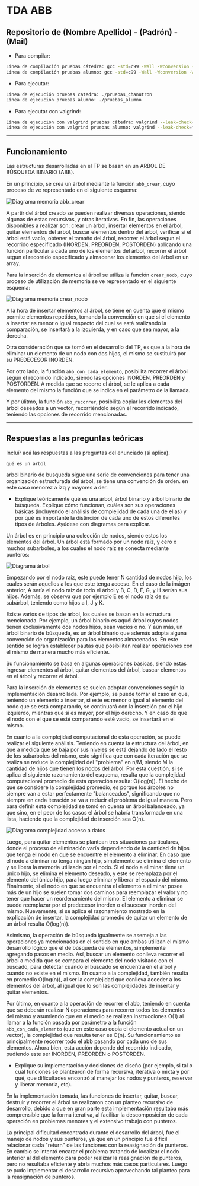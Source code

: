 # TDA ABB

## Repositorio de (Nombre Apellido) - (Padrón) - (Mail)

- Para compilar:

```bash
Línea de compilación pruebas cátedra: gcc -std=c99 -Wall -Wconversion -Wtype-limits -pedantic -Werror -O2 -g src/*.c pruebas_chanutron.o -o pruebas_chanutron
Línea de compilación pruebas alumno: gcc -std=c99 -Wall -Wconversion -Wtype-limits -pedantic -Werror -O2 -g src/*.c pruebas_alumno.c -o pruebas_alumno
```

- Para ejecutar:

```bash
Línea de ejecución pruebas catedra: ./pruebas_chanutron
Línea de ejecución pruebas alumno: ./pruebas_alumno
```

- Para ejecutar con valgrind:

```bash
Línea de ejecución con valgrind pruebas cátedra: valgrind --leak-check=full --track-origins=yes --show-reachable=yes --error-exitcode=2 --show-leak-kinds=all --trace-children=yes ./pruebas_chanutron
Línea de ejecución con valgrind pruebas alumno: valgrind --leak-check=full --track-origins=yes --show-reachable=yes --error-exitcode=2 --show-leak-kinds=all --trace-children=yes ./pruebas_alumno
```

---

## Funcionamiento

Las estructuras desarrolladas en el TP se basan en un ARBOL DE BÚSQUEDA BINARIO (ABB).

En un principio, se crea un árbol mediante la función `abb_crear`, cuyo proceso de ve representado en el siguiente esquema:

![Diagrama memoria abb_crear](img/diagrama_abb_crear.jpeg)

A partir del árbol creado se pueden realizar diversas operaciones, siendo algunas de estas recursivas, y otras iterativas. En fin, las operaciones disponibles a realizar son: crear un árbol, insertar elementos en el árbol, quitar elementos del árbol, buscar elementos dentro del árbol, verificar si el árbol está vacío, obtener el tamaño del árbol, recorrer el árbol segun el recorrido especificado (INORDEN, PREORDEN, POSTORDEN) aplicando una función particular a cada uno de los elementos del árbol, recorrer el árbol segun el recorrido especificado y almacenar los elementos del árbol en un array.

Para la inserción de elementos al árbol se utiliza la función `crear_nodo`, cuyo proceso de utilización de memoria se ve representado en el siguiente esquema:

![Diagrama memoria crear_nodo](img/diagrama_crear_nodo.jpeg)

A la hora de insertar elementos al árbol, se tiene en cuenta que el mismo permite elementos repetidos, tomando la convención en que si el elemento a insertar es menor o igual respecto del cual se está realizando la comparación, se insertará a la izquierda, y en caso que sea mayor, a la derecha.

Otra consideración que se tomó en el desarrollo del TP, es que a la hora de eliminar un elemento de un nodo con dos hijos, el mismo se sustituirá por su PREDECESOR INORDEN.

Por otro lado, la función `abb_con_cada_elemento`, posibilita recorrer el árbol según el recorrido indicado, siendo las opciones INORDEN, PREORDEN y POSTORDEN. A medida que se recorre el árbol, se le aplica a cada elemento del mismo la función que se indica en el parámetro de la llamada.

Y por úlitmo, la función `abb_recorrer`, posibilita copiar los elementos del árbol deseados a un vector, recorriéndolo según el recorrido indicado, teniendo las opciones de recorrido mencionadas.

---

## Respuestas a las preguntas teóricas

Incluír acá las respuestas a las preguntas del enunciado (si aplica).

    qué es un arbol

arbol binario de busqueda sigue una serie de convenciones para tener una organización estructurada del árbol, se tiene una convención de orden. en este caso menorez a izq y mayores a der.

- Explique teóricamente qué es una árbol, árbol binario y árbol
  binario de búsqueda. Explique cómo funcionan, cuáles son sus operaciones básicas
  (incluyendo el análisis de complejidad de cada una de ellas) y por qué es
  importante la distinción de cada uno de estos diferentes tipos de
  árboles. Ayúdese con diagramas para explicar.

Un árbol es en principio una colección de nodos, siendo estos los elementos del árbol. Un árbol está formado por un nodo raíz, y cero o muchos subarboles, a los cuales el nodo raíz se conecta mediante punteros:

![Diagrama árbol](img/diagrama_arbol.jpeg)

Empezando por el nodo raíz, este puede tener N cantidad de nodos hijo, los cuales serán aquellos a los que este tenga acceso. En el caso de la imágen anterior, A sería el nodo raíz de todo el árbol y B, C, D, F, G, y H serían sus hijos. Además, se observa que por ejemplo E es el nodo raíz de su subárbol, teniendo como hijos a I, J y K.

Existe varios de tipos de árbol, los cuales se basan en la estructura mencionada. Por ejemplo, un árbol binario es aquél árbol cuyos nodos tienen exclusivamente dos nodos hijos, sean vacíos o no. Y aún más, un árbol binario de búsqueda, es un árbol binario que además adopta alguna convención de organización para los elementos almacenados. En este sentido se logran establecer pautas que posibilitan realizar operaciones con el mismo de manera mucho más eficiente.

Su funcionamiento se basa en algunas operaciones básicas, siendo estas ingresar elementos al árbol, quitar elementos del árbol, buscar elementos en el árbol y recorrer el árbol.

Para la inserción de elementos se suelen adoptar convenciones según la implementación desarrollada. Por ejemplo, se puede tomar el caso en que, teniendo un elemento a insertar, si este es menor o igual al elemento del nodo que se está comparando, se continuará con la inserción por el hijo izquierdo, mientras que si es mayor, por el hijo derecho. Y en caso de que el nodo con el que se esté comparando esté vacío, se insertará en el mismo.

En cuanto a la complejidad computacional de esta operación, se puede realizar el siguiente análisis. Teniendo en cuenta la estructura del árbol, en que a medida que se baja por sus niveles se está dejando de lado el resto de los subarboles del mismo, esto significa que con cada iteración que se realiza se reduce la complejidad del "problema" en n/M, siendo M la cantidad de hijos que tienen los nodos del árbol. Por esta cuestión, si se aplica el siguiente razonamiento del esquema, resulta que la complejidad computacional promedio de esta operación resulta: O(log(n)). El hecho de que se considere la complejidad promedio, es porque los árboles no siempre van a estar perfectamente "balanceados", significando que no siempre en cada iteración se va a reducir el problema de igual manera. Pero para definir esta complejidad se tomó en cuenta un árbol balanceado, ya que sino, en el peor de los casos el árbol se habría transformado en una lista, haciendo que la complejidad de inserción sea O(n).

![Diagrama complejidad acceso a datos](img/diagrama_acceso_a_datos.jpeg)

Luego, para quitar elementos se plantean tres situaciones particulares, donde el proceso de eliminación varía dependiendo de la cantidad de hijos que tenga el nodo en que se encuentre el elemento a eliminar. En caso que el nodo a eliminar no tenga ningún hijo, simplemente se elimina el elemento y se libera la memoria utilizada por el nodo. Si el nodo a eliminar tiene un único hijo, se elimina el elemento deseado, y este se reemplaza por el elemento del único hijo, para luego eliminar y liberar el espacio del mismo. Finalmente, si el nodo en que se encuentra el elemento a eliminar posee más de un hijo se suelen tomar dos caminos para reemplazar el valor y no tener que hacer un reordenamiento del mismo. El elemento a eliminar se puede reemplazar por el predecesor inorden o el sucesor inorden del mismo. Nuevamente, si se aplica el razonamiento mostrado en la explicación de insertar, la complejidad promedio de quitar un elemento de un árbol resulta O(log(n)).

Asimismo, la operación de búsqueda igualmente se asemeja a las operaciones ya mencionadas en el sentido en que ambas utilizan el mismo desarrollo lógico que el de búsqueda de elementos, simplemente agregando pasos en medio. Así, buscar un elemento conlleva recorrer el árbol a medida que se compara el elemento del nodo visitado con el buscado, para detectar cuando el buscado se encuentra en el árbol y cuando no existe en el mismo. En cuanto a la complejidad, también resulta en promedio O(log(n)), al ser la complejidad que conlleva acceder a los elementos del árbol, al igual que lo son las complejidades de insertar y quitar elementos.

Por último, en cuanto a la operación de recorrer el abb, teniendo en cuenta que se deberán realizar N operaciones para recorrer todos los elementos del mismo y asumiendo que en el medio se realizan instrucciones O(1) al llamar a la función pasada por parámetro a la función `abb_con_cada_elemento` (que en este caso copia el elemento actual en un vector), la complejidad que resulta tener es O(n). Su funcionamiento es principalmente recorrer todo el abb pasando por cada uno de sus elementos. Ahora bien, esta acción depende del recorrido indicado, pudiendo este ser INORDEN, PREORDEN o POSTORDEN.

- Explique su implementación y decisiones de diseño (por ejemplo, si
  tal o cuál funciones se plantearon de forma recursiva, iterativa o
  mixta y por qué, que dificultades encontró al manejar los nodos y
  punteros, reservar y liberar memoria, etc).

En la implementación tomada, las funciones de insertar, quitar, buscar, destruir y recorrer el árbol se realizaron con un planteo recursivo de desarrollo, debido a que en gran parte esta implementación resultaba más comprensible que la forma iterativa, al facilitar la descomposición de cada operación en problemas menores y el extensivo trabajo con punteros.

La principal dificultad encontrada durante el desarrollo del árbol, fue el manejo de nodos y sus punteros, ya que en un principio fue difícil relacionar cada "return" de las funciones con la reasignación de punteros. En cambio se intentó encarar el problema tratando de localizar el nodo anterior al del elemento para poder realizar la reasignación de punteros, pero no resultaba eficiente y abría muchos más casos particulares. Luego se pudo implementar el desarrollo recursivo aprovechando tal planteo para la reasignación de punteros.
